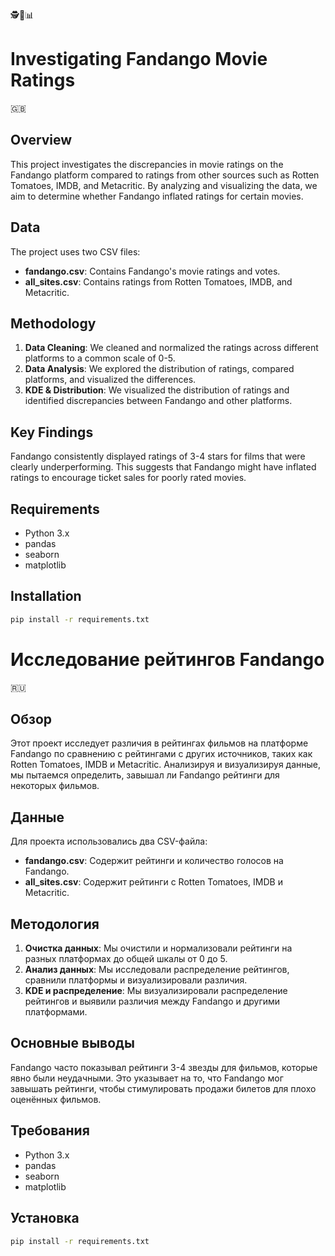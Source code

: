 🕵️🔎📊
# Investigating Fandango Movie Ratings
🇬🇧
## Overview

This project investigates the discrepancies in movie ratings on the Fandango platform compared to ratings from other sources such as Rotten Tomatoes, IMDB, and Metacritic. By analyzing and visualizing the data, we aim to determine whether Fandango inflated ratings for certain movies.

## Data

The project uses two CSV files:  
- **fandango.csv**: Contains Fandango's movie ratings and votes.  
- **all_sites.csv**: Contains ratings from Rotten Tomatoes, IMDB, and Metacritic.

## Methodology

1. **Data Cleaning**: We cleaned and normalized the ratings across different platforms to a common scale of 0-5.
2. **Data Analysis**: We explored the distribution of ratings, compared platforms, and visualized the differences.
3. **KDE & Distribution**: We visualized the distribution of ratings and identified discrepancies between Fandango and other platforms.

## Key Findings

Fandango consistently displayed ratings of 3-4 stars for films that were clearly underperforming. This suggests that Fandango might have inflated ratings to encourage ticket sales for poorly rated movies.

## Requirements

- Python 3.x
- pandas
- seaborn
- matplotlib

## Installation

```bash
pip install -r requirements.txt
```

# Исследование рейтингов Fandango
🇷🇺
## Обзор

Этот проект исследует различия в рейтингах фильмов на платформе Fandango по сравнению с рейтингами с других источников, таких как Rotten Tomatoes, IMDB и Metacritic. Анализируя и визуализируя данные, мы пытаемся определить, завышал ли Fandango рейтинги для некоторых фильмов.

## Данные

Для проекта использовались два CSV-файла:  
- **fandango.csv**: Содержит рейтинги и количество голосов на Fandango.  
- **all_sites.csv**: Содержит рейтинги с Rotten Tomatoes, IMDB и Metacritic.

## Методология

1. **Очистка данных**: Мы очистили и нормализовали рейтинги на разных платформах до общей шкалы от 0 до 5.
2. **Анализ данных**: Мы исследовали распределение рейтингов, сравнили платформы и визуализировали различия.
3. **KDE и распределение**: Мы визуализировали распределение рейтингов и выявили различия между Fandango и другими платформами.

## Основные выводы

Fandango часто показывал рейтинги 3-4 звезды для фильмов, которые явно были неудачными. Это указывает на то, что Fandango мог завышать рейтинги, чтобы стимулировать продажи билетов для плохо оценённых фильмов.

## Требования

- Python 3.x
- pandas
- seaborn
- matplotlib

## Установка

```bash
pip install -r requirements.txt
```
